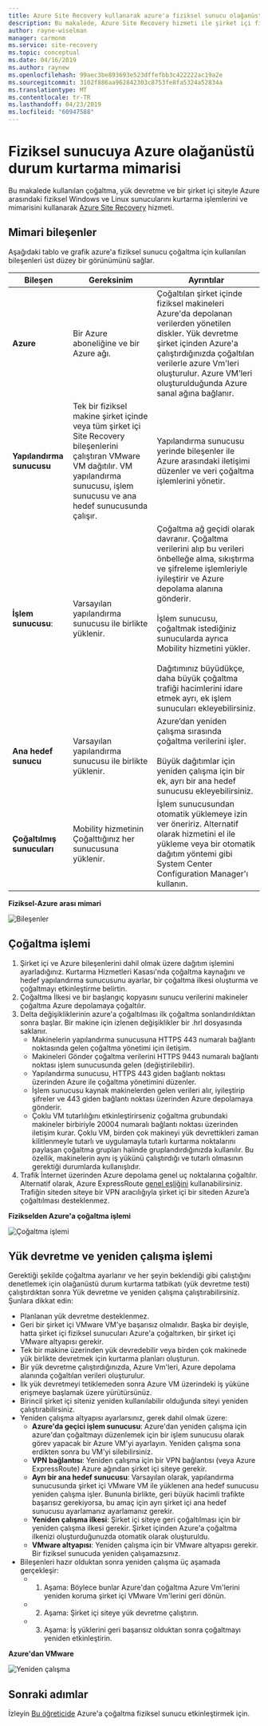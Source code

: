 ```yaml
---
title: Azure Site Recovery kullanarak azure'a fiziksel sunucu olağanüstü durum kurtarma için Mimari | Microsoft Docs
description: Bu makalede, Azure Site Recovery hizmeti ile şirket içi fiziksel sunucularını azure'a olağanüstü durum kurtarma sırasında kullanılan bileşenlere ve genel bir bakış sağlar.
author: rayne-wiselman
manager: carmonm
ms.service: site-recovery
ms.topic: conceptual
ms.date: 04/16/2019
ms.author: raynew
ms.openlocfilehash: 99aec3be893693e523dffefbb3c422222ac19a2e
ms.sourcegitcommit: 3102f886aa962842303c8753fe8fa5324a52834a
ms.translationtype: MT
ms.contentlocale: tr-TR
ms.lasthandoff: 04/23/2019
ms.locfileid: "60947588"
---
```

# <a name="physical-server-to-azure-disaster-recovery-architecture"></a>Fiziksel sunucuya Azure olağanüstü durum kurtarma mimarisi

Bu makalede kullanılan çoğaltma, yük devretme ve bir şirket içi siteyle Azure arasındaki fiziksel Windows ve Linux sunucularını kurtarma işlemlerini ve mimarisini kullanarak [Azure Site Recovery](site-recovery-overview.md) hizmeti.


## <a name="architectural-components"></a>Mimari bileşenler

Aşağıdaki tablo ve grafik azure'a fiziksel sunucu çoğaltma için kullanılan bileşenleri üst düzey bir görünümünü sağlar.  

**Bileşen** | **Gereksinim** | **Ayrıntılar**
--- | --- | ---
**Azure** | Bir Azure aboneliğine ve bir Azure ağı. | Çoğaltılan şirket içinde fiziksel makineleri Azure'da depolanan verilerden yönetilen diskler. Yük devretme şirket içinden Azure'a çalıştırdığınızda çoğaltılan verilerle azure Vm'leri oluşturulur. Azure VM’leri oluşturulduğunda Azure sanal ağına bağlanır.
**Yapılandırma sunucusu** | Tek bir fiziksel makine şirket içinde veya tüm şirket içi Site Recovery bileşenlerini çalıştıran VMware VM dağıtılır. VM yapılandırma sunucusu, işlem sunucusu ve ana hedef sunucusunda çalışır. | Yapılandırma sunucusu yerinde bileşenler ile Azure arasındaki iletişimi düzenler ve veri çoğaltma işlemlerini yönetir.
 **İşlem sunucusu**:  | Varsayılan yapılandırma sunucusu ile birlikte yüklenir. | Çoğaltma ağ geçidi olarak davranır. Çoğaltma verilerini alıp bu verileri önbelleğe alma, sıkıştırma ve şifreleme işlemleriyle iyileştirir ve Azure depolama alanına gönderir.<br/><br/> İşlem sunucusu, çoğaltmak istediğiniz sunucularda ayrıca Mobility hizmetini yükler.<br/><br/> Dağıtımınız büyüdükçe, daha büyük çoğaltma trafiği hacimlerini idare etmek ayrı, ek işlem sunucuları ekleyebilirsiniz.
 **Ana hedef sunucu** | Varsayılan yapılandırma sunucusu ile birlikte yüklenir. | Azure’dan yeniden çalışma sırasında çoğaltma verilerini işler.<br/><br/> Büyük dağıtımlar için yeniden çalışma için bir ek, ayrı bir ana hedef sunucusu ekleyebilirsiniz.
**Çoğaltılmış sunucuları** | Mobility hizmetinin Çoğalttığınız her sunucusuna yüklenir. | İşlem sunucusundan otomatik yüklemeye izin ver öneririz. Alternatif olarak hizmetini el ile yükleme veya bir otomatik dağıtım yöntemi gibi System Center Configuration Manager'ı kullanın.

**Fiziksel-Azure arası mimari**

![Bileşenler](./media/physical-azure-architecture/arch-enhanced.png)

## <a name="replication-process"></a>Çoğaltma işlemi

1. Şirket içi ve Azure bileşenlerini dahil olmak üzere dağıtım işlemini ayarladığınız. Kurtarma Hizmetleri Kasası'nda çoğaltma kaynağını ve hedef yapılandırma sunucusunu ayarlar, bir çoğaltma ilkesi oluşturma ve çoğaltmayı etkinleştirme belirtin.
2. Çoğaltma İlkesi ve bir başlangıç kopyasını sunucu verilerini makineler çoğaltma Azure depolamaya çoğaltılır.
3. Delta değişikliklerinin azure'a çoğaltılması ilk çoğaltma sonlandırıldıktan sonra başlar. Bir makine için izlenen değişiklikler bir .hrl dosyasında saklanır.
    - Makinelerin yapılandırma sunucusuna HTTPS 443 numaralı bağlantı noktasında gelen çoğaltma yönetimi için iletişim.
    - Makineleri Gönder çoğaltma verilerini HTTPS 9443 numaralı bağlantı noktası işlem sunucusunda gelen (değiştirilebilir).
    - Yapılandırma sunucusu, HTTPS 443 giden bağlantı noktası üzerinden Azure ile çoğaltma yönetimini düzenler.
    - İşlem sunucusu kaynak makinelerden gelen verileri alır, iyileştirip şifreler ve 443 giden bağlantı noktası üzerinden Azure depolamaya gönderir.
    - Çoklu VM tutarlılığını etkinleştirirseniz çoğaltma grubundaki makineler birbiriyle 20004 numaralı bağlantı noktası üzerinden iletişim kurar. Çoklu VM, birden çok makineyi yük devrettikleri zaman kilitlenmeyle tutarlı ve uygulamayla tutarlı kurtarma noktalarını paylaşan çoğaltma grupları halinde gruplandırdığınızda kullanılır. Bu özellik, makinelerin aynı iş yükünü çalıştırdığı ve tutarlı olmasının gerektiği durumlarda kullanışlıdır.
4. Trafik İnternet üzerinden Azure depolama genel uç noktalarına çoğaltılır. Alternatif olarak, Azure ExpressRoute [genel eşliğini](../expressroute/expressroute-circuit-peerings.md#publicpeering) kullanabilirsiniz. Trafiğin siteden siteye bir VPN aracılığıyla şirket içi bir siteden Azure’a çoğaltılması desteklenmez.


**Fizikselden Azure'a çoğaltma işlemi**

![Çoğaltma işlemi](./media/physical-azure-architecture/v2a-architecture-henry.png)

## <a name="failover-and-failback-process"></a>Yük devretme ve yeniden çalışma işlemi

Gerektiği şekilde çoğaltma ayarlanır ve her şeyin beklendiği gibi çalıştığını denetlemek için olağanüstü durum kurtarma tatbikatı (yük devretme testi) çalıştırdıktan sonra Yük devretme ve yeniden çalışma çalıştırabilirsiniz. Şunlara dikkat edin:

- Planlanan yük devretme desteklenmez.
- Geri bir şirket içi VMware VM'ye başarısız olmalıdır. Başka bir deyişle, hatta şirket içi fiziksel sunucuları Azure'a çoğaltırken, bir şirket içi VMware altyapısı gerekir.
- Tek bir makine üzerinden yük devredebilir veya birden çok makinede yük birlikte devretmek için kurtarma planları oluşturun.
- Bir yük devretme çalıştırdığınızda, Azure Vm'leri, Azure depolama alanında çoğaltılan verileri oluşturulur.
- İlk yük devretmeyi tetiklemeden sonra Azure VM üzerindeki iş yüküne erişmeye başlamak üzere yürütürsünüz.
- Birincil şirket içi siteniz yeniden kullanılabilir olduğunda siteyi yeniden çalıştırabilirsiniz.
- Yeniden çalışma altyapısı ayarlarsınız, gerek dahil olmak üzere:
    - **Azure'da geçici işlem sunucusu**: Azure'dan yeniden çalışma için azure'dan çoğaltmayı düzenlemek için bir işlem sunucusu olarak görev yapacak bir Azure VM'yi ayarlayın. Yeniden çalışma sona erdikten sonra bu VM'yi silebilirsiniz.
    - **VPN bağlantısı**: Yeniden çalışma için bir VPN bağlantısı (veya Azure ExpressRoute) Azure ağından şirket içi siteye gerekir.
    - **Ayrı bir ana hedef sunucusu**: Varsayılan olarak, yapılandırma sunucusunda şirket içi VMware VM ile yüklenen ana hedef sunucusu yeniden çalışma işler. Bununla birlikte, geri büyük hacimli trafikte başarısız gerekiyorsa, bu amaç için ayrı şirket içi ana hedef sunucusu ayarlamanız ayarlamanız gerekir.
    - **Yeniden çalışma ilkesi**: Şirket içi siteye geri çoğaltılması için bir yeniden çalışma ilkesi gerekir. Şirket içinden Azure'a çoğaltma ilkenizi oluşturduğunuzda otomatik olarak oluşturuldu.
    - **VMware altyapısı**: Yeniden çalışma için bir VMware altyapısı gerekir. Bir fiziksel sunucuda yeniden çalışamazsınız.
- Bileşenleri hazır olduktan sonra yeniden çalışma üç aşamada gerçekleşir:
    - 1. Aşama: Böylece bunlar Azure'dan çoğaltma Azure Vm'lerini yeniden koruma şirket içi VMware Vm'lerini geri dönün.
    - 2. Aşama: Şirket içi siteye yük devretme çalıştırın.
    - 3. Aşama: İş yüklerini geri başarısız olduktan sonra çoğaltmayı yeniden etkinleştirin.

**Azure'dan VMware**

![Yeniden çalışma](./media/physical-azure-architecture/enhanced-failback.png)


## <a name="next-steps"></a>Sonraki adımlar

İzleyin [Bu öğreticide](physical-azure-disaster-recovery.md) Azure'a çoğaltma fiziksel sunucu etkinleştirmek için.
